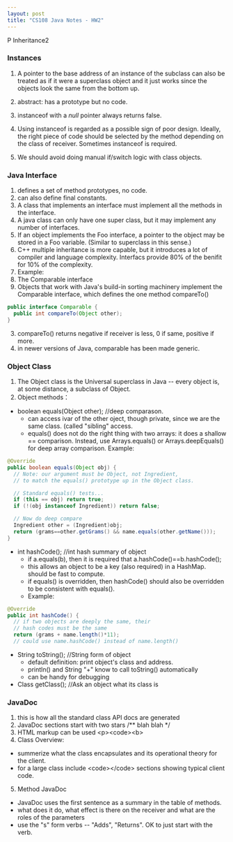 ```yaml
---
layout: post
title: "CS108 Java Notes - HW2"
---
```


P Inheritance2

### Instances 

1. A pointer to the base address of an instance of the subclass can also be treated as if it were a superclass object and it just works since the objects look the same from the bottom up.

2. abstract: has a prototype but no code.

3. instanceof with a *null* pointer always returns false.
  1. Using instanceof is regarded as a possible sign of poor design. Ideally, the right piece of code should be selected by the method depending on the class of receiver. Sometimes instanceof is required.
  2. We should avoid doing manual if/switch logic with class objects.

### Java Interface

1. defines a set of method prototypes, no code.
2. can also define final constants.
3. A class that implements an interface must implement all the methods in the interface.
4. A java class can only have one super class, but it may implement any number of interfaces.
5. If an object implements the Foo interface, a pointer to the object may be stored in a Foo variable. (Similar to superclass in this sense.)
6. C++ multiple inheritance is more capable, but it introduces a lot of compiler and language complexity. Interfacs provide 80% of the benifit for 10% of the complexity.
7. Example:
  1. The Comparable interface
  2. Objects that work with Java's build-in sorting machinery implement the Comparable interface, which defines the one method compareTo()
  
```java
public interface Comparable {
  public int compareTo(Object other);
}
```
  
  3. compareTo() returns negative if receiver is less, 0 if same, positive if more.
  4. in newer versions of Java, comparable has been made generic.

### Object Class
1. The Object class is the Universal superclass in Java -- every object is, at some distance, a subclass of Object.
2. Object methods：
  - boolean equals(Object other); //deep comparason.
    * can access ivar of the other oject, though private, since we are the same class. (called "sibling" access.
    * equals() does not do the right thing with two arrays: it does a shallow == comparison. Instead, use Arrays.equals() or Arrays.deepEquals() for deep array comparison.
    Example:
```java
@Override
public boolean equals(Object obj) {
  // Note: our argument must be Object, not Ingredient,
  // to match the equals() prototype up in the Object class.

  // Standard equals() tests...
  if (this == obj) return true;
  if (!(obj instanceof Ingredient)) return false;

  // Now do deep compare
  Ingredient other = (Ingredient)obj;
  return (grams==other.getGrams() && name.equals(other.getName()));
}
```
  - int hashCode(); //int hash summary of object 
    * if a.equals(b), then it is required that a.hashCode()==b.hashCode();
    * this allows an object to be a key (also required) in a HashMap. should be fast to compute.
    * if equals() is overridden, then hashCode() should also be overridden to be consistent with equals().
    * Example:
```java
@Override
public int hashCode() {
  // if two objects are deeply the same, their
  // hash codes must be the same
  return (grams + name.length()*11);
  // could use name.hashCode() instead of name.length()
```
  - String toString(); //String form of object
    * default definition: print object's class and address.
    * println() and String "+" know to call toString() automatically
    * can be handy for debugging
  - Class getClass(); //Ask an object what its class is

### JavaDoc

1. this is how all the standard class API docs are generated
2. JavaDoc sections start with two stars /\*\* blah blah \*/
3. HTML markup can be used \<p>\<code>\<b>
4. Class Overview:
  - summerize what the class encapsulates and its operational theory for the client.
  - for a large class include \<code>\</code> sections showing typical client code.
5. Method JavaDoc
  - JavaDoc uses the first sentence as a summary in the table of methods.
  - what does it do, what effect is there on the receiver and what are the  roles of the parameters
  - use the "s" form verbs -- "Adds", "Returns". OK to just start with the verb.



